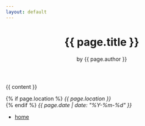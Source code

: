 ```yaml
---
layout: default
---
```


<header>
  <h1>{{ page.title }}</h1>
  <p>by {{ page.author }}</p>
</header>

{{ content }}

<footer>
  {% if page.location %}
    <em>{{ page.location }}</em><br/>
  {% endif %}
  <em>{{ page.date | date: "%Y-%m-%d" }}</em>
</footer>

<nav>
  <ul>
    <li><a href="/">home</a></li>
  </ul>
</nav>
